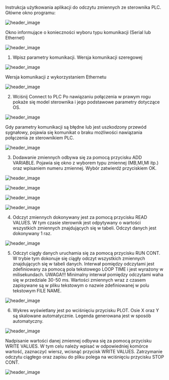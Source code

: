 Instrukcja użytkowania aplikacji do odczytu zmiennych ze sterownika PLC.
Główne okno programu:

![header_image](https://github.com/WysokinskiWojciech/Data-logger/blob/master/Help_pliki/image001.png) 

Okno informujące o konieczności wyboru typu komunikacji (Serial lub Ethernet)
 
![header_image](https://github.com/WysokinskiWojciech/Data-logger/blob/master/Help_pliki/image002.png) 

1.	Wpisz parametry komunikacji.
Wersja komunikacji szeregowej
 
![header_image](https://github.com/WysokinskiWojciech/Data-logger/blob/master/Help_pliki/image003.png) 

Wersja komunikacji z wykorzystaniem Ethernetu
 
![header_image](https://github.com/WysokinskiWojciech/Data-logger/blob/master/Help_pliki/image004.png) 

2.	Wciśnij Connect to PLC
Po nawiązaniu połączenia w prawym rogu pokaże się model sterownika i jego podstawowe parametry dotyczące OS.
 
![header_image](https://github.com/WysokinskiWojciech/Data-logger/blob/master/Help_pliki/image005.png) 

Gdy parametry komunikacji są błędne lub jest uszkodzony przewód sygnałowy, pojawia się komunikat o braku możliwości nawiązania połączenia ze sterownikiem PLC.
 
![header_image](https://github.com/WysokinskiWojciech/Data-logger/blob/master/Help_pliki/image006.png) 

3.	Dodawanie zmiennych odbywa się za pomocą przycisku ADD VARIABLE. Pojawia się okno z wyborem typu zmiennej (MB,MI,Ml itp.) oraz wpisaniem numeru zmiennej. Wybór zatwierdź przyciskiem OK.
 
![header_image](https://github.com/WysokinskiWojciech/Data-logger/blob/master/Help_pliki/image007.png)  
 
![header_image](https://github.com/WysokinskiWojciech/Data-logger/blob/master/Help_pliki/image008.png)  

![header_image](https://github.com/WysokinskiWojciech/Data-logger/blob/master/Help_pliki/image009.png) 

![header_image](https://github.com/WysokinskiWojciech/Data-logger/blob/master/Help_pliki/image010.png) 

4.	Odczyt zmiennych dokonywany jest za pomocą przycisku READ VALUES. W tym czasie sterownik jest odpytywany o wartości wszystkich zmiennych znajdujących się w tabeli. Odczyt danych jest dokonywany 1 raz.
 
![header_image](https://github.com/WysokinskiWojciech/Data-logger/blob/master/Help_pliki/image011.png) 

5.	Odczyt ciągły danych uruchamia się za pomocą przycisku RUN CONT. W trybie tym dokonuje się ciągły odczyt wszystkich zmiennych znajdujących się w tabeli danych. Interwał pomiędzy odczytami jest zdefiniowany za pomocą pola tekstowego LOOP TIME i jest wyrażony w milisekundach. UWAGA!!! Minimalny interwał pomiędzy odczytami waha się w przedziale 30-50 ms. Wartości zmiennych wraz z czasem zapisywane są w pliku tekstowym o nazwie zdefiniowanej w polu tekstowym FILE NAME.
 
![header_image](https://github.com/WysokinskiWojciech/Data-logger/blob/master/Help_pliki/image012.png) 

6.	Wykres wyświetlany jest po wciśnięciu przycisku PLOT. Osie X oraz Y są skalowane automatycznie. Legenda generowana jest w sposób automatyczny.
 
![header_image](https://github.com/WysokinskiWojciech/Data-logger/blob/master/Help_pliki/image013.png) 

Nadpisanie wartości danej zmiennej odbywa się za pomocą przycisku WRITE VALUES. W tym celu należy wpisać w odpowiedniej komórce wartość, zaznaczyć wiersz, wcisnąć przycisk WRITE VALUES.
Zatrzymanie odczytu ciągłego oraz zapisu do pliku polega na wciśnięciu przycisku STOP CONT.

![header_image](https://github.com/WysokinskiWojciech/Data-logger/blob/master/Help_pliki/image014.png) 
